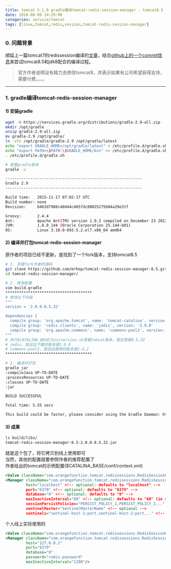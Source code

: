 ```yaml
---
title: tomcat 5.1.0 gradle编译tomcat-redis-session-manager - tomcat8.5
date: 2018-08-09 14:29:00
categories: service/tomcat
tags: [linux,tomcat,redis,session,tomcat-redis-session-manager]
---
```


### 0. 问题背景
顺延上一篇tomcat7的redissession编译的[文章](https://github.com/xiaotuanyu120/linux-Operation-and-maintenance-manual/blob/master/java/tomcat/tomcat_5.1.0_redis_session_gradle_compile_jar.md)，结合[github上的一个commit信息](https://github.com/jcoleman/tomcat-redis-session-manager/pull/84/commits/496729ad7c9224a82e73f778c7ea99d6b465eb48)来尝试tomcat8.5和jdk8配合的编译过程。
> 官方作者说明没有精力去修改tomcat8，并表示如果有公司希望获得支持，需要付费。。。。

---

### 1. gradle编译tomcat-redis-session-manager
#### 1) 安装gradle
``` bash
wget -N https://services.gradle.org/distributions/gradle-2.9-all.zip
mkdir /opt/gradle
unzip gradle-2.9-all.zip
mv gradle-2.9 /opt/gradle/
ln -sfn /opt/gradle/gradle-2.9 /opt/gradle/latest
echo "export GRADLE_HOME=/opt/gradle/latest" > /etc/profile.d/gradle.sh
echo "export PATH=\$PATH:\$GRADLE_HOME/bin" >> /etc/profile.d/gradle.sh
. /etc/profile.d/gradle.sh

# 查看gradle版本
gradle -v

------------------------------------------------------------
Gradle 2.9
------------------------------------------------------------

Build time:   2015-11-17 07:02:17 UTC
Build number: none
Revision:     b463d7980c40d44c4657dc80025275b84a29e31f

Groovy:       2.4.4
Ant:          Apache Ant(TM) version 1.9.3 compiled on December 23 2013
JVM:          1.8.0_144 (Oracle Corporation 25.144-b01)
OS:           Linux 3.10.0-693.5.2.el7.x86_64 amd64
```

#### 2) 编译并打包tomcat-redis-session-manager
原作者的项目已经不更新，是找到了一个fork版本，支持tomcat8.5
``` bash
# 1. 克隆fork作者的源码
git clone https://github.com/mrhop/tomcat-redis-session-manager-8.5.git
cd tomcat-redis-session-manager/

# 2. 修改配置
vim build.gradle
**************************************
# 修改以下内容
"""
version = '2.0.0-8.5.32'

dependencies {
  compile group: 'org.apache.tomcat', name: 'tomcat-catalina', version: '8.5.32'
  compile group: 'redis.clients', name: 'jedis', version: '2.9.0'
  compile group: 'org.apache.commons', name: 'commons-pool2', version: '2.4.2'
"""
# 执行$CATALINA_BASE/bin/version.sh查看tomcat版本，我这里是8.5.32
# jedis，我这边下载的版本是2.9.0
# commons-pool2，我这边使用的版本是2.4.2
**************************************

# 3. 编译并打包
gradle jar
:compileJava UP-TO-DATE
:processResources UP-TO-DATE
:classes UP-TO-DATE
:jar

BUILD SUCCESSFUL

Total time: 5.55 secs

This build could be faster, please consider using the Gradle Daemon: https://docs.gradle.org/2.9/userguide/gradle_daemon.html
```

#### 3) 成果
``` bash
ls build/libs/
tomcat-redis-session-manager-8.5-2.0.0-8.5.32.jar
```
就是这个包了，将它拷贝到线上使用即可  
当然，其他的配置就要参照作者的推荐配置了  
作者给出的tomcat的示例配置($CATALINA_BASE/conf/context.xml)
``` xml
<Valve className="com.orangefunction.tomcat.redissessions.RedisSessionHandlerValve" />
<Manager className="com.orangefunction.tomcat.redissessions.RedisSessionManager"
         host="localhost" <!-- optional: defaults to "localhost" -->
         port="6379" <!-- optional: defaults to "6379" -->
         database="0" <!-- optional: defaults to "0" -->
         maxInactiveInterval="60" <!-- optional: defaults to "60" (in seconds) -->
         sessionPersistPolicies="PERSIST_POLICY_1,PERSIST_POLICY_2,.." <!-- optional -->
         sentinelMaster="SentinelMasterName" <!-- optional -->
         sentinels="sentinel-host-1:port,sentinel-host-2:port,.." <!-- optional --> />
```

个人线上实际使用的
``` xml
<Valve className="com.orangefunction.tomcat.redissessions.RedisSessionHandlerValve" />
<Manager className="com.orangefunction.tomcat.redissessions.RedisSessionManager"
         host="127.0.0.1"
         port="6379"
         database="0"
         password="redis-password"
         maxInactiveInterval="1200"/>
```
